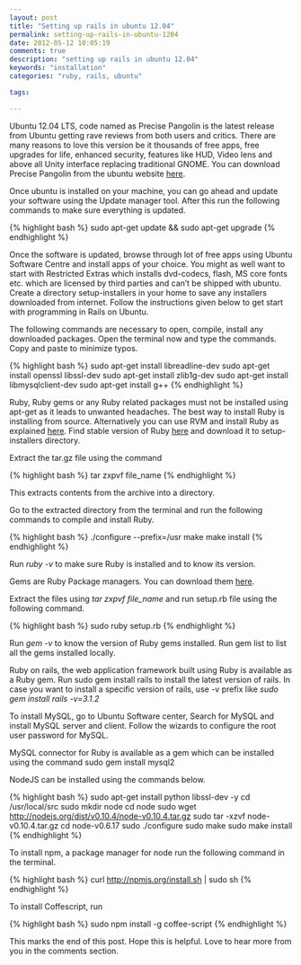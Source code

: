 ```yaml
---
layout: post
title: "Setting up rails in ubuntu 12.04"
permalink: setting-up-rails-in-ubuntu-1204
date: 2012-05-12 10:05:19
comments: true
description: "setting up rails in ubuntu 12.04"
keywords: "installation"
categories: "ruby, rails, ubuntu"

tags:

---
```


Ubuntu 12.04 LTS, code named as Precise Pangolin is the latest release from Ubuntu getting rave reviews from both users and critics. There are many reasons to love this version be it thousands of free apps, free upgrades for life, enhanced security, features like HUD, Video lens and above all Unity interface replacing traditional GNOME. You can download Precise Pangolin from the ubuntu website [here](http://http//www.ubuntu.com/download "Ubuntu").

Once ubuntu is installed on your machine, you can go ahead and update your software using the Update manager tool. After this run the following commands to make sure everything is updated.

{% highlight bash %}
sudo apt-get update && sudo apt-get upgrade
{% endhighlight %} 

Once the software is updated, browse through lot of free apps using Ubuntu Software Centre and install apps of your choice. You might as well want to start with Restricted Extras which installs dvd-codecs, flash, MS core fonts etc. which are licensed by third parties and can’t be shipped with ubuntu. Create a directory setup-installers in your home to save any installers downloaded from internet. Follow the instructions given below to get start with programming in Rails on Ubuntu.

The following commands are necessary to open, compile, install any downloaded packages. Open the terminal now and type the  commands. Copy and paste to minimize typos.

{% highlight bash %}
sudo apt-get install libreadline-dev
sudo apt-get install openssl libssl-dev
sudo apt-get install zlib1g-dev
sudo apt-get install libmysqlclient-dev
sudo apt-get install g++
{% endhighlight %} 

Ruby, Ruby gems or any Ruby related packages must not be installed using apt-get as it leads to unwanted headaches. The best way to install Ruby is installing from source. Alternatively you can use RVM and install Ruby as explained [here](). Find stable version of Ruby [here](ftp://ftp.ruby-lang.org/pub/ruby/1.9/ "Ruby")  and download it to setup-installers directory.

Extract the tar.gz file using the command

{% highlight bash %}
tar zxpvf file_name
{% endhighlight %} 


This extracts contents from the archive into a directory.

Go to the extracted directory from the terminal and run the following commands to compile and install Ruby.

{% highlight bash %}
./configure --prefix=/usr
make
make install
{% endhighlight %} 

Run *ruby -v*  to make sure Ruby is installed and to know its version.

Gems are Ruby Package managers. You can download them [here](http://rubygems.org/pages/download).

Extract the files using *tar zxpvf file_name* and run setup.rb file using the following command.

{% highlight bash %}
sudo ruby setup.rb
{% endhighlight %} 

Run *gem -v*  to know the version of Ruby gems installed. Run gem list to list all the gems installed locally.

Ruby on rails, the web application framework built using Ruby is available as a Ruby gem. Run sudo gem install rails to install the latest version of rails. In case you want to install a specific version of rails, use -v prefix like *sudo gem install rails -v=3.1.2*

To install MySQL, go to Ubuntu Software center, Search for MySQL and install MySQL server and client. Follow the wizards to configure the root user password for MySQL.

MySQL connector for Ruby is available as a gem which can be installed using the command sudo gem install mysql2

NodeJS can be installed using the commands below.

{% highlight bash %}
sudo apt-get install python libssl-dev -y
cd /usr/local/src
sudo mkdir node
cd node
sudo wget http://nodejs.org/dist/v0.10.4/node-v0.10.4.tar.gz
sudo tar -xzvf node-v0.10.4.tar.gz
cd node-v0.6.17
sudo ./configure
sudo make
sudo make install
{% endhighlight %} 

To install npm, a package manager for node run the following command in the terminal.

{% highlight bash %}
curl http://npmjs.org/install.sh | sudo sh
{% endhighlight %} 

To install Coffescript, run    

{% highlight bash %}
sudo npm install -g coffee-script
{% endhighlight %} 

This marks the end of this post. Hope this is helpful. Love to hear more from you in the comments section.

